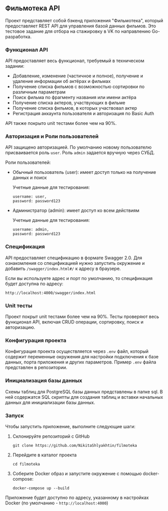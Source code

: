 ## Фильмотека API

Проект представляет собой бэкенд приложения "Фильмотека", который предоставляет REST API для управления базой данных фильмов. Это тестовое задание для отбора на стажировку в VK по направлению Go-разработка.

### Функционал API

API предоставляет весь функционал, требуемый в техническом задании:

- Добавление, изменение (частичное и полное), получение и удаление информации об актёрах и фильмах
- Получение списка фильмов с возможностью сортировки по различным параметрам
- Поиск фильма по фрагменту названия или имени актёра
- Получение списка актеров, участвующих в фильме
- Получение списка фильмов, в которых участвовал актер
- Регистрация аккаунта пользователя и авторизация по Basic Auth

API также покрыто unit тестами более чем на 90%. 

### Авторизация и Роли пользователей

API защищено авторизацией. По умолчанию новому пользователю присваивается роль `user`. Роль `admin` задается вручную через СУБД.

Роли пользователей:

- Обычный пользователь (user): имеет доступ только на получение данных и поиск
  
  Учетные данные для тестирования:
    ```
    username: user,
    password: password123
    ```

- Администратор (admin): имеет доступ ко всем действиям

  Учетные данные для тестирования:
    ```
    username: admin,
    password: password123
    ```

### Спецификация 

API предоставляет спецификацию в формате Swagger 2.0. Для ознакомления со спецификацией нужно запустить окружение и добавить `/swagger/index.html#/` к адресу в браузере.

Если вы используете адрес и порт по умолчанию, то спецификация будет доступна по адресу:

```
http://localhost:4000/swagger/index.html
```

### Unit тесты

Проект покрыт unit тестами более чем на 90%. Тесты проверяют весь функционал API, включая CRUD операции, сортировку, поиск и авторизацию.

### Конфигурация проекта

Конфигурация проекта осуществляется через `.env` файл, который содержит переменные окружения для настройки подключения к базе данных, порта приложения и других параметров. Пример `.env` файла представлен в репозитории.

### Инициализация базы данных

Схемы таблиц для PostgreSQL базы данных представлены в папке sql. В ней содержатся SQL скрипты для создания таблиц и вставки начальных данных для инициализации базы данных.

### Запуск

Чтобы запустить приложение, выполните следующие шаги:

1. Склонируйте репозиторий с GitHub

    ```
    git clone https://github.com/NikitaShlyakhtin/filmoteka
    ```

2. Перейдите в каталог проекта

    ```
    cd filmoteka
    ```

3. Соберите Docker образ и запустите окружение с помощью docker-compose:

    ```
    docker-compose up --build 
    ```

Приложение будет доступно по адресу, указанному в настройках Docker (по умолчанию - `http://localhost:4000`)
